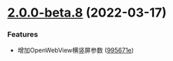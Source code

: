 # [2.0.0-beta.8](https://github.com/WorkPlusFE/js-sdk/compare/v2.0.0-beta.7...v2.0.0-beta.8) (2022-03-17)


### Features

* 增加OpenWebView横竖屏参数 ([995671e](https://github.com/WorkPlusFE/js-sdk/commit/995671ee7f62ac17d5b19710b20195098a5e48e6))



